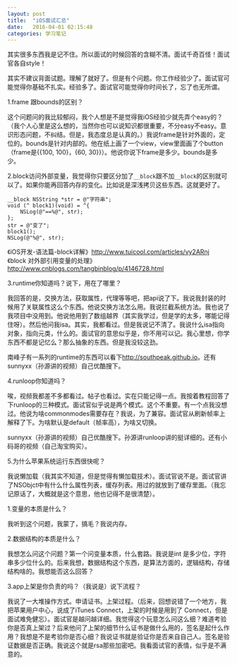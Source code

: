 ```yaml
---
layout: post
title:  "iOS面试汇总"
date:   2016-04-01 02:15:48
categories: 学习笔记
---
```


其实很多东西我是记不住。所以面试的时候回答的含糊不清。面试千奇百怪！面试官各自style！

其实不建议背面试题。理解了就好了。但是有个问题。你工作经验少了。面试官可能觉得你基础不扎实。经验多了。面试官可能觉得你时间长了，忘了也无所谓。

1.frame 跟bounds的区别？

这个问题问的我比较郁闷，我个人想是不是觉得我iOS经验少就先弄个easy的？（我个人心里是这么想的，当然你也可以说知识都很重要，不分easy不easy。意识形态问题，不纠结。但是，我态度总是认真的。）我说frame是针对外面的，定位的。bounds是针对内部的。他在纸上画了一个view，view里面画了个button（frame是{{100, 100}，{60, 30}}）。他说你说下frame是多少。bounds是多少。

2.block访问外部变量，我觉得你只要区分加了`__block`跟不加`__block`的区别就可以了。如果你能再回答内存的变化。比如说是深浅拷贝这些东西。这就更好了。

```
__block NSString *str = @"字符串";
void (^ block1)(void) = ^{
    NSLog(@"==%@", str);
};
str = @"变了";
block1();
NSLog(@"%@", str);
````
《iOS开发-语法篇-block详解》<http://www.tuicool.com/articles/vy2ARnj>
《block 对外部引用变量的处理》<http://www.cnblogs.com/tangbinblog/p/4146728.html>

3.runtime你知道吗？说下，用在了哪里？

我回答的是，交换方法，获取属性，代理等等吧，把api说了下。我说我封装的时候用了关联属性这么个东西。他说交换方法怎么用。我说拦截系统方法。我也说了我项目中没用到。他说他用到了数组越界（其实我学过，但是学的太多，哪能记得住呀）。然后他问我isa。其实，我都看过。但是我说记不清了。我说什么isa指向对象，指向元类，什么的。面试官的意思似乎是，你不用可以记。我心里想，你学东西不都是记忆么？那么抽象的东西。但是我没较这劲。

南峰子有一系列的runtime的东西可以看下<http://southpeak.github.io>。还有sunnyxx（孙源讲的视频）自己优酷搜下。

4.runloop你知道吗？

唉，视频我都差不多都看过。帖子也看过。实在只能记得一点。我按着教程回答了下runloop的三种模式。面试官似乎说是两个模式。这个不重要。有一个点我没想过。他说为啥commonmodes需要存在？我说，为了兼容。面试官从刷新帧率上解释了下。为啥默认是default（帧率高），为啥又切换。

sunnyxx（孙源讲的视频）自己优酷搜下。孙源讲runloop讲的挺详细的。还有小码哥的视频（自己淘宝购买）。

5.为什么苹果系统运行东西很快呢？

我说懒加载（我其实不知道，但是觉得有懒加载技术）。面试官说不是。面试官讲了NSObjct中有什么什么属性列表，缓存列表。用过的就放到了缓存里面。（我忘记原话了，大概就是这个意思，他也记得不是很清楚）。


1.变量的本质是什么？

我听到这个问题，我蒙了，搞毛？我说内存。

2.数据结构的本质是什么？

我想怎么问这个问题？第一个问变量本质，什么套路。我说是int 是多少位，字符串多少位什么的。后来我想，数据结构这个东西，是算法方面的，逻辑结构，存储结构啥的。我想能否这么回答？

3.app上架是你负责的吗？（我说是）说下流程？

我说了一大堆操作方式。申请证书。上架过程。（后来，回想说错了一个地方，我把苹果用户中心，说成了iTunes Connect，上架的时候是用到了 Connect，但是面试难免健忘）。面试官是越问越详细。我觉得这个玩意怎么问这么细？难道考验你是否真上架过？后来他问了上架的细节什么证书是做什么用的，签名是起什么作用？我想是不是考验你是否心细？我说证书就是验证你是否来自自己人。签名是验证数据是否正确。我说这个就是rsa那些加密吧。我看面试官的表情，似乎是不满意的。







 